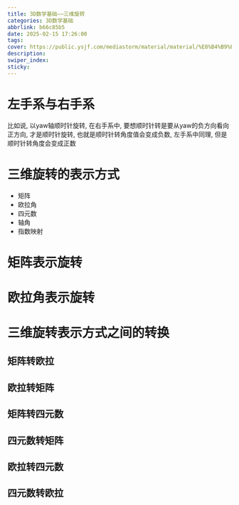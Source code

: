 ```yaml
---
title: 3D数学基础——三维旋转
categories: 3D数学基础
abbrlink: b66c85b5
date: 2025-02-15 17:26:00
tags:
cover: https://public.ysjf.com/mediastorm/material/material/%E8%B4%B9%E5%B0%94%E7%8F%AD%E5%85%8B%E6%96%AF-14-%E5%85%A8%E6%99%AF-20250107.JPG
description:
swiper_index:
sticky:
---
```


# 左手系与右手系

比如说, 以yaw轴顺时针旋转, 在右手系中, 要想顺时针转是要从yaw的负方向看向正方向, 才是顺时针旋转, 也就是顺时针转角度值会变成负数, 左手系中同理, 但是顺时针转角度会变成正数

# 三维旋转的表示方式

- 矩阵
- 欧拉角
- 四元数
- 轴角
- 指数映射

# 矩阵表示旋转

# 欧拉角表示旋转

# 三维旋转表示方式之间的转换

## 矩阵转欧拉

## 欧拉转矩阵

## 矩阵转四元数

## 四元数转矩阵

## 欧拉转四元数

## 四元数转欧拉